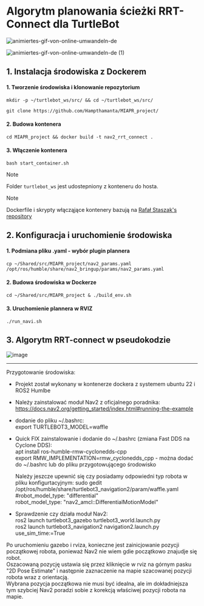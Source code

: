 # Algorytm planowania ścieżki RRT-Connect dla TurtleBot


![animiertes-gif-von-online-umwandeln-de](https://github.com/user-attachments/assets/6dafc032-8cc8-4407-b606-a7caca9b72e2)

![animiertes-gif-von-online-umwandeln-de (1)](https://github.com/user-attachments/assets/adf54bae-3a67-4637-a015-720bf37a7c7f)


## 1. Instalacja środowiska z Dockerem

#### 1. Tworzenie środowiska i klonowanie repozytorium

```
mkdir -p ~/turtlebot_ws/src/ && cd ~/turtlebot_ws/src/
```
```
git clone https://github.com/Hampthamanta/MIAPR_project/
```

#### 2. Budowa kontenera

```
cd MIAPR_project && docker build -t nav2_rrt_connect .
```

#### 3. Włączenie kontenera

```
bash start_container.sh 
```

> [!NOTE]
> Folder `turtlebot_ws` jest udostepniony z konteneru do hosta.

> [!NOTE]
> Dockerfile i skrypty włącząjące kontenery bazują na [Rafał Staszak's repository](https://github.com/RafalStaszak/NIMPRA_Docker/)


## 2. Konfiguracja i uruchomienie środowiska

#### 1. Podmiana pliku .yaml - wybór plugin plannera

```
cp ~/Shared/src/MIAPR_project/nav2_params.yaml /opt/ros/humble/share/nav2_bringup/params/nav2_params.yaml
```

#### 2. Budowa środowiska w Dockerze

```
cd ~/Shared/src/MIAPR_project & ./build_env.sh
```

#### 3. Uruchomienie plannera w RVIZ

```
./run_navi.sh
```

## 3. Algorytm RRT-connect w pseudokodzie

![image](https://github.com/user-attachments/assets/2bf54f19-0fb6-48a2-bb3b-e90bb6979d0d)
































------------------------------------------------------------------------
Przygotowanie środowiska:  
* Projekt został wykonany w kontenerze dockera z systemem ubuntu 22 i ROS2 Humlbe  
* Należy zainstalować moduł Nav2 z oficjalnego poradnika:  
  https://docs.nav2.org/getting_started/index.html#running-the-example  

* dodanie do pliku ~/.bashrc:  
export TURTLEBOT3_MODEL=waffle



* Quick FIX zainstalowanie i dodanie do ~/.bashrc (zmiana Fast DDS na Cyclone DDS):  
  apt install ros-humble-rmw-cyclonedds-cpp  
  export RMW_IMPLEMENTATION=rmw_cyclonedds_cpp    - można dodać do ~/.bashrc lub do pliku przygotowującego środowisko  

  Należy jeszcze upewnić się czy posiadamy odpowiedni typ robota w pliku konfigurtacyjnym:
  sudo gedit /opt/ros/humble/share/turtlebot3_navigation2/param/waffle.yaml
    #robot_model_type: "differential"  
    robot_model_type: "nav2_amcl::DifferentialMotionModel"  


* Sprawdzenie czy działa moduł Nav2:  
ros2 launch turtlebot3_gazebo turtlebot3_world.launch.py  
ros2 launch turtlebot3_navigation2 navigation2.launch.py use_sim_time:=True  

Po uruchomieniu gazebo i rviza, konieczne jest zainicjowanie pozycji początkowej robota, ponieważ Nav2 nie wiem gdie początkowo znajudje się robot.   
Oszacowaną pozycję ustawia się przez kliknięcie w rviz na górnym pasku "2D Pose Estimate" i następnie zaznaczenie na mapie szacowanej pozycji robota wraz z orientacją.  
Wybrana pozycja początkowa nie musi być idealna, ale im dokładniejsza tym szybciej Nav2 poradzi sobie z korekcją właściwej pozycji robota na mapie.  



